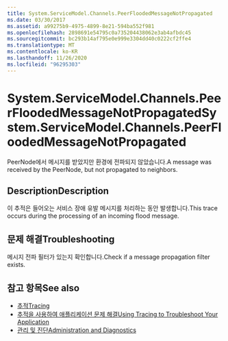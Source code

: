 ```yaml
---
title: System.ServiceModel.Channels.PeerFloodedMessageNotPropagated
ms.date: 03/30/2017
ms.assetid: a99275b9-4975-4899-8e21-594ba552f981
ms.openlocfilehash: 2898691e54795c0a735204438062e3ab4afbdc45
ms.sourcegitcommit: bc293b14af795e0e999e3304dd40c0222cf2ffe4
ms.translationtype: MT
ms.contentlocale: ko-KR
ms.lasthandoff: 11/26/2020
ms.locfileid: "96295303"
---
```

# <a name="systemservicemodelchannelspeerfloodedmessagenotpropagated"></a><span data-ttu-id="47a2e-102">System.ServiceModel.Channels.PeerFloodedMessageNotPropagated</span><span class="sxs-lookup"><span data-stu-id="47a2e-102">System.ServiceModel.Channels.PeerFloodedMessageNotPropagated</span></span>

<span data-ttu-id="47a2e-103">PeerNode에서 메시지를 받았지만 환경에 전파되지 않았습니다.</span><span class="sxs-lookup"><span data-stu-id="47a2e-103">A message was received by the PeerNode, but not propagated to neighbors.</span></span>  
  
## <a name="description"></a><span data-ttu-id="47a2e-104">Description</span><span class="sxs-lookup"><span data-stu-id="47a2e-104">Description</span></span>  

 <span data-ttu-id="47a2e-105">이 추적은 들어오는 서비스 장애 유발 메시지를 처리하는 동안 발생합니다.</span><span class="sxs-lookup"><span data-stu-id="47a2e-105">This trace occurs during the processing of an incoming flood message.</span></span>  
  
## <a name="troubleshooting"></a><span data-ttu-id="47a2e-106">문제 해결</span><span class="sxs-lookup"><span data-stu-id="47a2e-106">Troubleshooting</span></span>  

 <span data-ttu-id="47a2e-107">메시지 전파 필터가 있는지 확인합니다.</span><span class="sxs-lookup"><span data-stu-id="47a2e-107">Check if a message propagation filter exists.</span></span>  
  
## <a name="see-also"></a><span data-ttu-id="47a2e-108">참고 항목</span><span class="sxs-lookup"><span data-stu-id="47a2e-108">See also</span></span>

- [<span data-ttu-id="47a2e-109">추적</span><span class="sxs-lookup"><span data-stu-id="47a2e-109">Tracing</span></span>](index.md)
- [<span data-ttu-id="47a2e-110">추적을 사용하여 애플리케이션 문제 해결</span><span class="sxs-lookup"><span data-stu-id="47a2e-110">Using Tracing to Troubleshoot Your Application</span></span>](using-tracing-to-troubleshoot-your-application.md)
- [<span data-ttu-id="47a2e-111">관리 및 진단</span><span class="sxs-lookup"><span data-stu-id="47a2e-111">Administration and Diagnostics</span></span>](../index.md)
